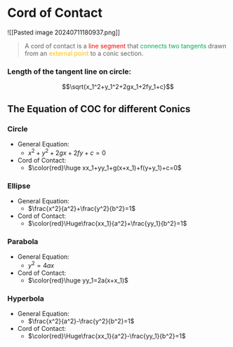 # Cord of Contact
![[Pasted image 20240711180937.png]]

> A cord of contact is a <font color="#ff0000">line segment</font> that <font color="#00b050">connects two tangents</font> drawn from an <font color="#ffc000">external point</font> to a conic section.

### Length of the tangent line on circle:
$$\sqrt{x_1^2+y_1^2+2gx_1+2fy_1+c}$$
## The Equation of COC for different Conics
### Circle
- General Equation:
	- $x^2+y^2+2gx+2fy+c=0$
- Cord of Contact:
	- $\color{red}\huge xx_1+yy_1+g(x+x_1)+f(y+y_1)+c=0$
###  Ellipse
- General Equation:
	- $\frac{x^2}{a^2}+\frac{y^2}{b^2}=1$
- Cord of Contact:
	- $\color{red}\Huge\frac{xx_1}{a^2}+\frac{yy_1}{b^2}=1$
### Parabola
- General Equation:
	- $y^2=4ax$
- Cord of Contact:
	- $\color{red}\huge yy_1=2a(x+x_1)$
### Hyperbola
- General Equation:
	- $\frac{x^2}{a^2}-\frac{y^2}{b^2}=1$
- Cord of Contact:
	- $\color{red}\Huge\frac{xx_1}{a^2}-\frac{yy_1}{b^2}=1$

